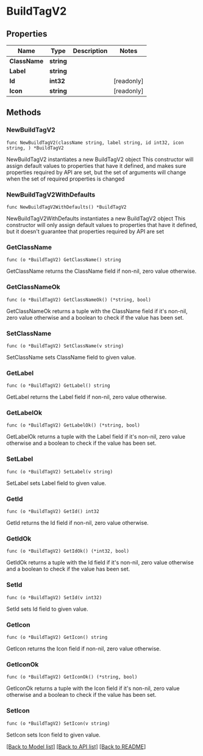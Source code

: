# BuildTagV2

## Properties

Name | Type | Description | Notes
------------ | ------------- | ------------- | -------------
**ClassName** | **string** |  | 
**Label** | **string** |  | 
**Id** | **int32** |  | [readonly] 
**Icon** | **string** |  | [readonly] 

## Methods

### NewBuildTagV2

`func NewBuildTagV2(className string, label string, id int32, icon string, ) *BuildTagV2`

NewBuildTagV2 instantiates a new BuildTagV2 object
This constructor will assign default values to properties that have it defined,
and makes sure properties required by API are set, but the set of arguments
will change when the set of required properties is changed

### NewBuildTagV2WithDefaults

`func NewBuildTagV2WithDefaults() *BuildTagV2`

NewBuildTagV2WithDefaults instantiates a new BuildTagV2 object
This constructor will only assign default values to properties that have it defined,
but it doesn't guarantee that properties required by API are set

### GetClassName

`func (o *BuildTagV2) GetClassName() string`

GetClassName returns the ClassName field if non-nil, zero value otherwise.

### GetClassNameOk

`func (o *BuildTagV2) GetClassNameOk() (*string, bool)`

GetClassNameOk returns a tuple with the ClassName field if it's non-nil, zero value otherwise
and a boolean to check if the value has been set.

### SetClassName

`func (o *BuildTagV2) SetClassName(v string)`

SetClassName sets ClassName field to given value.


### GetLabel

`func (o *BuildTagV2) GetLabel() string`

GetLabel returns the Label field if non-nil, zero value otherwise.

### GetLabelOk

`func (o *BuildTagV2) GetLabelOk() (*string, bool)`

GetLabelOk returns a tuple with the Label field if it's non-nil, zero value otherwise
and a boolean to check if the value has been set.

### SetLabel

`func (o *BuildTagV2) SetLabel(v string)`

SetLabel sets Label field to given value.


### GetId

`func (o *BuildTagV2) GetId() int32`

GetId returns the Id field if non-nil, zero value otherwise.

### GetIdOk

`func (o *BuildTagV2) GetIdOk() (*int32, bool)`

GetIdOk returns a tuple with the Id field if it's non-nil, zero value otherwise
and a boolean to check if the value has been set.

### SetId

`func (o *BuildTagV2) SetId(v int32)`

SetId sets Id field to given value.


### GetIcon

`func (o *BuildTagV2) GetIcon() string`

GetIcon returns the Icon field if non-nil, zero value otherwise.

### GetIconOk

`func (o *BuildTagV2) GetIconOk() (*string, bool)`

GetIconOk returns a tuple with the Icon field if it's non-nil, zero value otherwise
and a boolean to check if the value has been set.

### SetIcon

`func (o *BuildTagV2) SetIcon(v string)`

SetIcon sets Icon field to given value.



[[Back to Model list]](../README.md#documentation-for-models) [[Back to API list]](../README.md#documentation-for-api-endpoints) [[Back to README]](../README.md)


